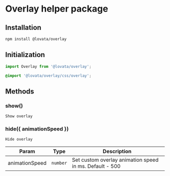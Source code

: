 # Overlay helper package

## Installation

```bash
npm install @lovata/overlay
```

## Initialization

```javascript
import Overlay from '@lovata/overlay';
```

```css
@import '@lovata/overlay/css/overlay';
```

## Methods

### show()

`Show overlay`

### hide({ animationSpeed })

`Hide overlay`

| Param | Type | Description |
| --- | --- | --- |
| animationSpeed | <code>number</code> | Set custom overlay animation speed in ms. Default - 500 |
